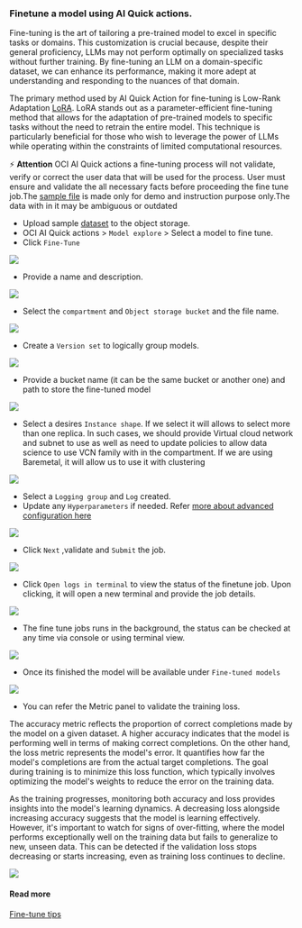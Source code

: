 ### Finetune a model using AI Quick actions.

Fine-tuning is the art of tailoring a pre-trained model to excel in specific tasks or domains. This customization is crucial because, despite their general proficiency, LLMs may not perform optimally on specialized tasks without further training. By fine-tuning an LLM on a domain-specific dataset, we can enhance its performance, making it more adept at understanding and responding to the nuances of that domain.

The primary method used by AI Quick Action for fine-tuning is Low-Rank Adaptation [LoRA](https://huggingface.co/docs/peft/main/en/conceptual_guides/lora). LoRA stands out as a parameter-efficient fine-tuning method that allows for the adaptation of pre-trained models to specific tasks without the need to retrain the entire model. This technique is particularly beneficial for those who wish to leverage the power of LLMs while operating within the constraints of limited computational resources.

⚡ **Attention**
OCI AI Quick actions a fine-tuning process will not validate, verify or correct the user data that will be used for the process. User must ensure and validate the all necessary facts  before proceeding the fine tune job.The [sample file](../files/finetune_with_sm.jsonl) is made only for demo and instruction purpose only.The data with in it may be ambiguous or outdated 



- Upload sample [dataset](../files/finetune_with_sm.jsonl) to the object storage.
- OCI AI Quick actions > `Model explore` > Select a model to fine tune.
- Click `Fine-Tune`

![](images/finetune_view.png)
- Provide a name and description.

![](images/tune-base.png)

- Select the `compartment` and `Object storage bucket` and the file name.

![](images/fine-jsonl-path.png)

- Create a `Version set` to logically group models.

![](images/version_set_create.png)

- Provide a bucket name (it can be the same bucket or another one) and path to store the fine-tuned model

![](images/fn-output-bucket.png)

- Select a desires `Instance shape`. If we select it will allows to select more than one replica. In such cases, we should provide Virtual cloud network and subnet to use as well as need to update policies to allow data science to use VCN family with in the compartment. If we are using Baremetal, it will allow us to use it with clustering

![](images/fn-replica.png)

- Select a `Logging group` and `Log` created.
- Update any `Hyperparameters` if needed. Refer [more about advanced configuration here](https://github.com/oracle-samples/oci-data-science-ai-samples/blob/main/ai-quick-actions/fine-tuning-tips.md#advanced-finetuning-options)

![](images/fn-advanced-config.png)

- Click `Next` ,validate and `Submit` the job.

![](images/fn-progress.png)

- Click `Open logs in terminal` to view the status of the finetune job. Upon clicking, it will open a new terminal and provide the job details.

![](images/fn-progress.png)

- The fine tune jobs runs in the background, the status can be checked at any time via console or using terminal view.

![](images/accelerate.png)

- Once its finished the model will be available under `Fine-tuned models`

![](images/fn-list-models.png)

- You can refer the Metric panel to validate the training loss.

The accuracy metric reflects the proportion of correct completions made by the model on a given dataset. A higher accuracy indicates that the model is performing well in terms of making correct completions. On the other hand, the loss metric represents the model's error. It quantifies how far the model's completions are from the actual target completions. The goal during training is to minimize this loss function, which typically involves optimizing the model's weights to reduce the error on the training data.

As the training progresses, monitoring both accuracy and loss provides insights into the model's learning dynamics. A decreasing loss alongside increasing accuracy suggests that the model is learning effectively. However, it's important to watch for signs of over-fitting, where the model performs exceptionally well on the training data but fails to generalize to new, unseen data. This can be detected if the validation loss stops decreasing or starts increasing, even as training loss continues to decline.

![](images/epoch_table.png)

#### Read more 
[Fine-tune tips](https://github.com/oracle-samples/oci-data-science-ai-samples/blob/main/ai-quick-actions/fine-tuning-tips.md)



